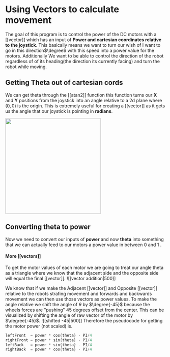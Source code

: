 

# Using Vectors to calculate movement 
The goal of this program is to control the power of the DC motors with a [[vector]] which has an input of **Power and cartesian coordinates relative to the joystick**. This basically means we want to turn our wish of I want to go in this direction$\degree$ with this speed into a power value for the motors. Additionally We want to be able to control the direction of the robot regardless of of its heading(the direction its currently facing) and turn the robot while moving. 


## Getting Theta out of cartesian cords
We can get theta through the [[atan2]] function this function turns our **X** and **Y** positions from the joystick into an angle relative to a 2d plane where $(0,0)$ is the origin. This is extremely useful for creating a [[vector]] as it gets us the angle that our joystick is pointing in **radians**.

<img src = "https://i.imgur.com/1RwHVEp.png" width =300>



## Converting theta to power
Now we need to convert our inputs of **power** and now **theta** into something that we can actually feed to our motors a power value in between $0$ and $1$ .
#### More [[vectors]] 
To get the motor values of each motor we are going to treat our angle theta as a triangle where we know that the adjacent side and the opposite side will equal the final [[vector]].
![[vector addition|500]]



We know that if we make the Adjacent [[vector]] and Opposite [[vector]] relative to the robots strafing movement and forwards and backwards movement we can then use those vectors as power values. To make the angle relative we shift the angle of $\theta$ by $\degree{-45}$ because the wheels forces are "pushing" 45 degrees offset from the center. This can be visualized by shifting the angle of raw vector of the motor by $\degree{-45}$.
![[shifted -45|500]]
Therefore the pseudocode for getting the motor power (not scaled) is.   
```java
leftFront  = power * cos{theta} - PI/4
rightFront = power * sin{theta} - PI/4
leftBack   = power * sin{theta} - PI/4
rightBack  = power * cos{theta} - PI/4
```
 